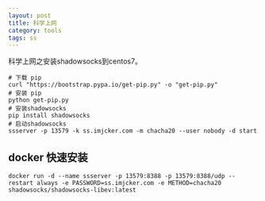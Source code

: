 ```yaml
---
layout: post
title: 科学上网
category: tools
tags: ss
---
```

科学上网之安装shadowsocks到centos7。

```shell
# 下载 pip
curl "https://bootstrap.pypa.io/get-pip.py" -o "get-pip.py"
# 安装 pip
python get-pip.py
# 安装shadowsocks
pip install shadowsocks
# 启动shadowsocks
ssserver -p 13579 -k ss.imjcker.com -m chacha20 --user nobody -d start

```

## docker 快速安装

```shell
docker run -d --name ssserver -p 13579:8388 -p 13579:8388/udp --restart always -e PASSWORD=ss.imjcker.com -e METHOD=chacha20 shadowsocks/shadowsocks-libev:latest
```



